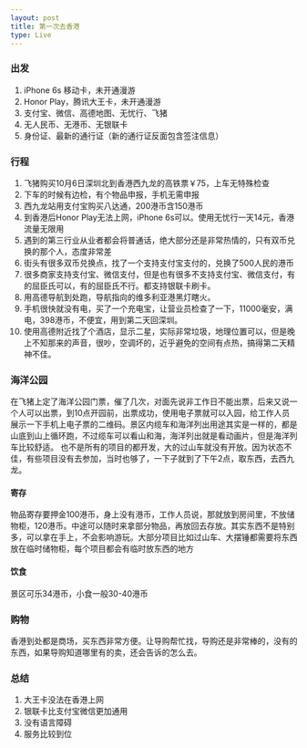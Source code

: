 ```yaml
---
layout: post
title: 第一次去香港
type: Live
---
```


### 出发

1. iPhone 6s 移动卡，未开通漫游
2. Honor Play，腾讯大王卡，未开通漫游
3. 支付宝、微信、高德地图、无忧行、飞猪
4. 无人民币、无港币、无银联卡
5. 身份证、最新的通行证（新的通行证反面包含签注信息）

### 行程

1. 飞猪购买10月6日深圳北到香港西九龙的高铁票￥75，上车无特殊检查 
2. 下车的时候有边检，有个物品申报，手机无需申报 
3. 西九龙站用支付宝购买八达通，200港币含150港币
4. 到香港后Honor Play无法上网，iPhone 6s可以。使用无忧行一天14元，香港流量无限用
5. 遇到的第三行业从业者都会将普通话，绝大部分还是非常热情的，只有双币兑换的那个人，态度非常差
6. 街头有很多双币兑换点，找了一个支持支付宝支付的，兑换了500人民的港币
7. 很多商家支持支付宝、微信支付，但是也有很多不支持支付宝、微信支付，有的屈臣氏可以，有的屈臣氏不行。都支持银联卡刷卡。
8. 用高德导航到处跑，导航指向的维多利亚港黑灯瞎火。
9. 手机很快就没有电，买了一个充电宝，让营业员检查了一下，11000毫安，满电，398港币，不便宜，用到第二天回深圳。
10. 使用高德附近找了个酒店，显示二星，实际非常垃圾，地理位置可以，但是晚上不知那来的声音，很吵，空调坏的，近乎避免的空间有点热，搞得第二天精神不佳。

### 海洋公园

在飞猪上定了海洋公园门票，催了几次，对面先说非工作日不能出票，后来又说一个人可以出票，到10点开园前，出票成功，使用电子票就可以入园，给工作人员展示一下手机上电子票的二维码。景区内缆车和海洋列出用途其实是一样的，都是山底到山上循环跑，不过缆车可以看山和海，海洋列出就是看动画片，但是海洋列车比较舒适。
也不是所有的项目的都开发，大的过山车就没有开放。因为状态不佳，有些项目没有去参加，当时也够了，一下子就到了下午2点，取东西，去西九龙。

#### 寄存

物品寄存要押金100港币，身上没有港币，工作人员说，那就放到房间里，不放储物柜，120港币。中途可以随时来拿部分物品，再放回去存放。其实东西不是特别多，可以拿在手上，不会影响游玩。大部分项目比如过山车、大摆锤都需要将东西放在临时储物柜，每个项目都会有临时放东西的地方

#### 饮食

景区可乐34港币，小食一般30-40港币

### 购物

香港到处都是商场，买东西非常方便。让导购帮忙找，导购还是非常棒的，没有的东西，如果导购知道哪里有的卖，还会告诉的怎么去。

### 总结

1. 大王卡没法在香港上网
2. 银联卡比支付宝微信更加通用
3. 没有语言障碍
4. 服务比较到位
